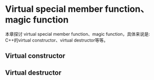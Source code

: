 # Virtual special member function、magic function

本章探讨 virtual special member function、magic function，具体来说是: C++的virtual constructor、virtual destructor等等。

## Virtual constructor



## Virtual destructor



